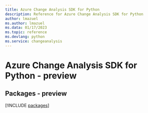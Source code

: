 ```yaml
---
title: Azure Change Analysis SDK for Python
description: Reference for Azure Change Analysis SDK for Python
author: lmazuel
ms.author: lmazuel
ms.data: 01/17/2023
ms.topic: reference
ms.devlang: python
ms.service: changeanalysis
---
```

# Azure Change Analysis SDK for Python - preview
## Packages - preview
[!INCLUDE [packages](change-analysis-index.md)]
